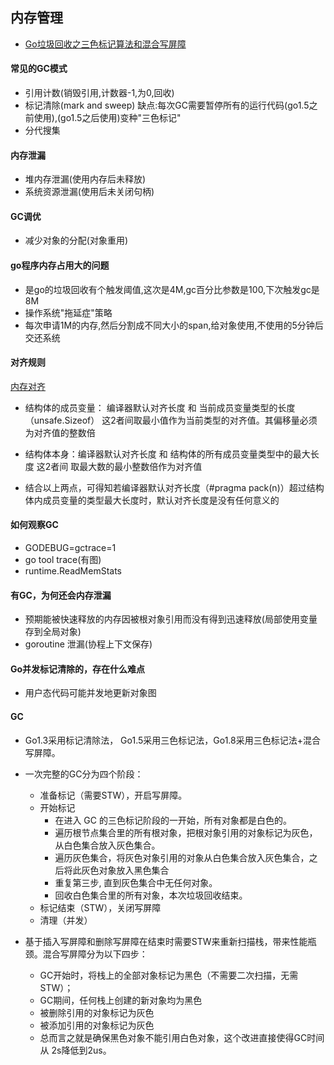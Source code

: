 ## 内存管理

- [Go垃圾回收之三色标记算法和混合写屏障](https://www.kancloud.cn/aceld/golang/1958308)

#### 常见的GC模式

- 引用计数(销毁引用,计数器-1,为0,回收)
- 标记清除(mark and sweep) 缺点:每次GC需要暂停所有的运行代码(go1.5之前使用),(go1.5之后使用)变种"三色标记"
- 分代搜集

####  内存泄漏

- 堆内存泄漏(使用内存后未释放)
- 系统资源泄漏(使用后未关闭句柄)

#### GC调优

- 减少对象的分配(对象重用)

#### go程序内存占用大的问题

- 是go的垃圾回收有个触发阈值,这次是4M,gc百分比参数是100,下次触发gc是8M
- 操作系统"拖延症"策略
- 每次申请1M的内存,然后分割成不同大小的span,给对象使用,不使用的5分钟后交还系统

#### 对齐规则

[内存对齐](https://mp.weixin.qq.com/s/Q6zFis9BcbQDITs_kXvDsg)

- 结构体的成员变量： 编译器默认对齐长度  和 当前成员变量类型的长度（unsafe.Sizeof） 这2者间取最小值作为当前类型的对齐值。其偏移量必须为对齐值的整数倍
  
- 结构体本身：编译器默认对齐长度 和 结构体的所有成员变量类型中的最大长度 这2者间 取最大数的最小整数倍作为对齐值

- 结合以上两点，可得知若编译器默认对齐长度（#pragma pack(n)）超过结构体内成员变量的类型最大长度时，默认对齐长度是没有任何意义的

#### 如何观察GC

- GODEBUG=gctrace=1
- go tool trace(有图)
- runtime.ReadMemStats

#### 有GC，为何还会内存泄漏

- 预期能被快速释放的内存因被根对象引用而没有得到迅速释放(局部使用变量存到全局对象)
- goroutine 泄漏(协程上下文保存)

#### Go并发标记清除的，存在什么难点

- 用户态代码可能并发地更新对象图

#### GC

- Go1.3采用标记清除法， Go1.5采用三色标记法，Go1.8采用三色标记法+混合写屏障。

- 一次完整的GC分为四个阶段：
    - 准备标记（需要STW），开启写屏障。
    - 开始标记
      - 在进入 GC 的三色标记阶段的一开始，所有对象都是白色的。
      - 遍历根节点集合里的所有根对象，把根对象引用的对象标记为灰色，从白色集合放入灰色集合。
      - 遍历灰色集合，将灰色对象引用的对象从白色集合放入灰色集合，之后将此灰色对象放入黑色集合
      - 重复第三步, 直到灰色集合中无任何对象。
      - 回收白色集合里的所有对象，本次垃圾回收结束。
    - 标记结束（STW），关闭写屏障
    - 清理（并发）
- 基于插入写屏障和删除写屏障在结束时需要STW来重新扫描栈，带来性能瓶颈。混合写屏障分为以下四步：
    - GC开始时，将栈上的全部对象标记为黑色（不需要二次扫描，无需STW）；
    - GC期间，任何栈上创建的新对象均为黑色
    - 被删除引用的对象标记为灰色
    - 被添加引用的对象标记为灰色
    - 总而言之就是确保黑色对象不能引用白色对象，这个改进直接使得GC时间从 2s降低到2us。